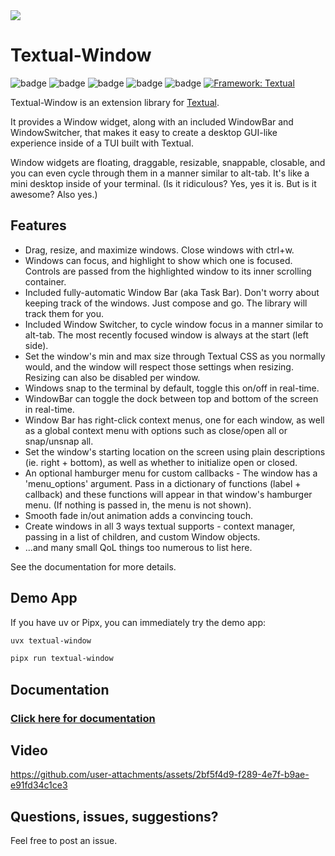 <picture>
  <source media="(prefers-color-scheme: dark)" srcset="https://github.com/user-attachments/assets/800de9df-be91-45ff-87eb-abcc1c19c5a9">
  <img src="https://github.com/user-attachments/assets/06b16b87-a37d-405c-b9fb-44ea2d89de5c">
</picture>

# Textual-Window

![badge](https://img.shields.io/badge/Linted-Ruff-blue&logo=ruff)
![badge](https://img.shields.io/badge/Formatted-Black-black)
![badge](https://img.shields.io/badge/Type_checked-MyPy-blue&logo=python)
![badge](https://img.shields.io/badge/Type_checked-Pyright-blue&logo=python)
![badge](https://img.shields.io/badge/License-MIT-blue)
[![Framework: Textual](https://img.shields.io/badge/framework-Textual-5967FF?logo=python)](https://www.textualize.io/)

Textual-Window is an extension library for [Textual](https://github.com/Textualize/textual).

It provides a Window widget, along with an included WindowBar and WindowSwitcher, that makes it
easy to create a desktop GUI-like experience inside of a TUI built with Textual.

Window widgets are floating, draggable, resizable, snappable, closable, and you can even cycle through them in a manner similar to alt-tab. It's like a mini desktop inside of your terminal. (Is it ridiculous? Yes, yes it is. But is it awesome? Also yes.)

## Features

- Drag, resize, and maximize windows. Close windows with ctrl+w.
- Windows can focus, and highlight to show which one is focused. Controls are passed from the highlighted window to its inner scrolling container.
- Included fully-automatic Window Bar (aka Task Bar). Don't worry about keeping track of the windows. Just compose and go. The library will track them for you.
- Included Window Switcher, to cycle window focus in a manner similar to alt-tab. The most recently focused window is always at the start (left side).
- Set the window's min and max size through Textual CSS as you normally would, and the window will respect those settings when resizing. Resizing can also be disabled per window.
- Windows snap to the terminal by default, toggle this on/off in real-time.
- WindowBar can toggle the dock between top and bottom of the screen in real-time.
- Window Bar has right-click context menus, one for each window, as well as a global context menu with options such as close/open all or snap/unsnap all.
- Set the window's starting location on the screen using plain descriptions (ie. right + bottom), as well as whether to initialize open or closed.
- An optional hamburger menu for custom callbacks - The window has a 'menu_options' argument. Pass in a dictionary of functions (label + callback) and these functions will appear in that window's hamburger menu. (If nothing is passed in, the menu is not shown).
- Smooth fade in/out animation adds a convincing touch.
- Create windows in all 3 ways textual supports - context manager, passing in a list of children, and custom Window objects.
- ...and many small QoL things too numerous to list here.

See the documentation for more details.

## Demo App

If you have uv or Pipx, you can immediately try the demo app:

```sh
uvx textual-window 
```

```sh
pipx run textual-window
```

## Documentation

### [Click here for documentation](https://edward-jazzhands.github.io/libraries/textual-window/)

## Video

https://github.com/user-attachments/assets/2bf5f4d9-f289-4e7f-b9ae-e91fd34c1ce3

## Questions, issues, suggestions?

Feel free to post an issue.
